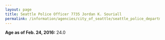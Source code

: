 ```yaml
---
layout: page
title: Seattle Police Officer 7735 Jordan K. Souriall
permalink: /information/agencies/city_of_seattle/seattle_police_department/copbook/7735/
---
```


**Age as of Feb. 24, 2016:** 24.0
